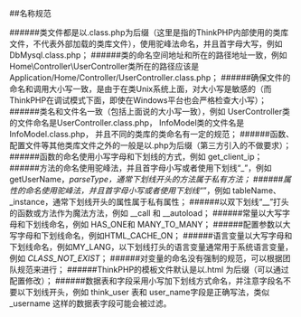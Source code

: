 ﻿##名称规范

######类文件都是以.class.php为后缀（这里是指的ThinkPHP内部使用的类库文件，不代表外部加载的类库文件），使用驼峰法命名，并且首字母大写，例如 DbMysql.class.php；
######类的命名空间地址和所在的路径地址一致，例如 Home\Controller\UserController类所在的路径应该是 Application/Home/Controller/UserController.class.php；
######确保文件的命名和调用大小写一致，是由于在类Unix系统上面，对大小写是敏感的（而ThinkPHP在调试模式下面，即使在Windows平台也会严格检查大小写）；
######类名和文件名一致（包括上面说的大小写一致），例如 UserController类的文件命名是UserController.class.php， InfoModel类的文件名是InfoModel.class.php， 并且不同的类库的类命名有一定的规范；
######函数、配置文件等其他类库文件之外的一般是以.php为后缀（第三方引入的不做要求）；
######函数的命名使用小写字母和下划线的方式，例如 get_client_ip；
######方法的命名使用驼峰法，并且首字母小写或者使用下划线“_”，例如 getUserName，_parseType，通常下划线开头的方法属于私有方法；
######属性的命名使用驼峰法，并且首字母小写或者使用下划线“_”，例如 tableName、_instance，通常下划线开头的属性属于私有属性；
######以双下划线“__”打头的函数或方法作为魔法方法，例如 __call 和 __autoload；
######常量以大写字母和下划线命名，例如 HAS_ONE和 MANY_TO_MANY；
######配置参数以大写字母和下划线命名，例如HTML_CACHE_ON；
######语言变量以大写字母和下划线命名，例如MY_LANG，以下划线打头的语言变量通常用于系统语言变量，例如 _CLASS_NOT_EXIST_；
######对变量的命名没有强制的规范，可以根据团队规范来进行；
######ThinkPHP的模板文件默认是以.html 为后缀（可以通过配置修改）；
######数据表和字段采用小写加下划线方式命名，并注意字段名不要以下划线开头，例如 think_user 表和 user_name字段是正确写法，类似 _username 这样的数据表字段可能会被过滤。